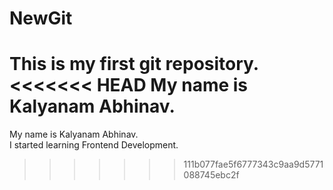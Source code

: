# NewGit
This is my first git repository.
<br>
<<<<<<< HEAD
My name is Kalyanam Abhinav.
=======
My name is Kalyanam Abhinav.
<br>
I started learning Frontend Development.
>>>>>>> 111b077fae5f6777343c9aa9d5771088745ebc2f